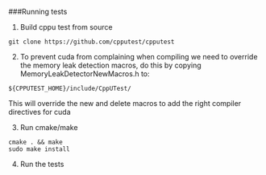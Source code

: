 ###Running tests


1. Build cppu test from source

```
git clone https://github.com/cpputest/cpputest

```

2. To prevent cuda from complaining when compiling we need to override the memory
   leak detection macros, do this by copying
   MemoryLeakDetectorNewMacros.h to:

```
${CPPUTEST_HOME}/include/CppUTest/
```


This will override the new and delete macros to add the right compiler directives
for cuda


3. Run cmake/make

```
cmake . && make
sudo make install
```

4. Run the tests